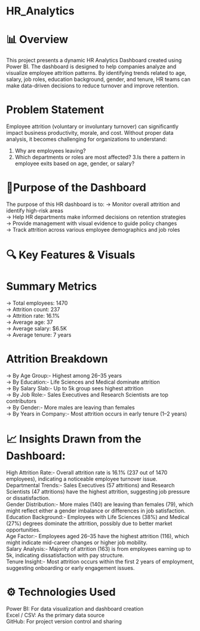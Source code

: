 # HR_Analytics
# 📊 Overview
This project presents a dynamic HR Analytics Dashboard created using Power BI. The dashboard is designed to help companies analyze and visualize employee attrition patterns. By identifying trends related to age, salary, job roles, education background, gender, and tenure, HR teams can make data-driven decisions to reduce turnover and improve retention.
# Problem Statement
Employee attrition (voluntary or involuntary turnover) can significantly impact business productivity, morale, and cost. Without proper data analysis, it becomes challenging for organizations to understand:
1. Why are employees leaving?
2. Which departments or roles are most affected?
3.Is there a pattern in employee exits based on age, gender, or salary?
# 🎯Purpose of the Dashboard
The purpose of this HR dashboard is to:
-> Monitor overall attrition and identify high-risk areas     
-> Help HR departments make informed decisions on retention strategies      
-> Provide management with visual evidence to guide policy changes      
-> Track attrition across various employee demographics and job roles      
# 🔍 Key Features & Visuals
# Summary Metrics
-> Total employees: 1470     
-> Attrition count: 237    
-> Attrition rate: 16.1%      
-> Average age: 37      
-> Average salary: $6.5K      
-> Average tenure: 7 years     
# Attrition Breakdown
-> By Age Group:- Highest among 26–35 years       
-> By Education:- Life Sciences and Medical dominate attrition  
-> By Salary Slab:- Up to 5k group sees highest attrition     
-> By Job Role:- Sales Executives and Research Scientists are top contributors    
-> By Gender:- More males are leaving than females      
-> By Years in Company:- Most attrition occurs in early tenure (1–2 years)      
# 📈 Insights Drawn from the Dashboard:
High Attrition Rate:- Overall attrition rate is 16.1% (237 out of 1470 employees), indicating a noticeable employee turnover issue.     
Departmental Trends:- Sales Executives (57 attritions) and Research Scientists (47 attritions) have the highest attrition, suggesting job pressure or dissatisfaction.     
Gender Distribution:- More males (140) are leaving than females (79), which might reflect either a gender imbalance or differences in job satisfaction.   
Education Background:- Employees with Life Sciences (38%) and Medical (27%) degrees dominate the attrition, possibly due to better market opportunities.     
Age Factor:- Employees aged 26–35 have the highest attrition (116), which might indicate mid-career changes or higher job mobility.      
Salary Analysis:- Majority of attrition (163) is from employees earning up to 5k, indicating dissatisfaction with pay structure.      
Tenure Insight:- Most attrition occurs within the first 2 years of employment, suggesting onboarding or early engagement issues.    
# ⚙️ Technologies Used
Power BI: For data visualization and dashboard creation          
Excel / CSV: As the primary data source       
GitHub: For project version control and sharing     
